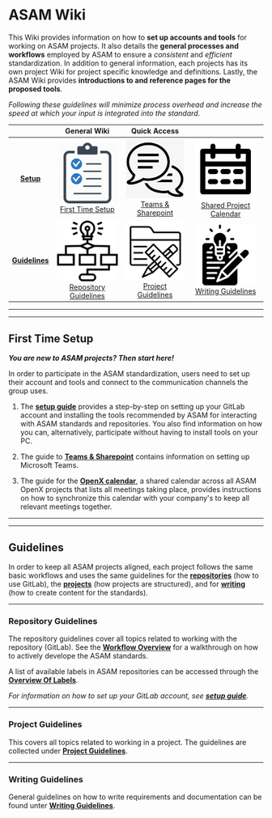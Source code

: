# ASAM Wiki
This Wiki provides information on how to **set up accounts and tools** for working on ASAM projects. It also details the **general processes and workflows** employed by ASAM to ensure a *consistent* and *efficient* standardization. In addition to general information, each projects has its own project Wiki for project specific knowledge and definitions. Lastly, the ASAM Wiki provides **introductions to and reference pages for the proposed tools**.

*Following these guidelines will minimize process overhead and increase the speed at which your input is integrated into the standard.*


||General Wiki|Quick Access||
|:---:|:---:|:---:|:---:|
|[**Setup**](#first-time-setup)|<a href="docs/general_guidelines/Setup-Guide.asciidoc"><img src="docs/images/GettingStarted.jpg" alt="First Time Setup" width="120"/><br>First Time Setup|<a href="docs/general_guidelines/Microsoft-Teams-and-Sharepoint.adoc"><img src="docs/images/Communication.png" alt="Teams & Sharepoint" width="120"/><br>Teams & Sharepoint|<a href="docs/general_guidelines/Shared-OpenX-Calendar.adoc"><img src="docs/images/Calendar.png" alt="OpenX Calendar" width="120"/><br>Shared Project Calendar|
|[**Guidelines**](#guidelines)|<a href="docs/general_guidelines/Workflow.asciidoc"><img src="docs/images/Workflow.png" alt="Workflow Overview" width="120"/><br>Repository Guidelines|<a href="docs/general_guidelines/ProjectGuidelines.adoc"><img src="docs/images/ProjectGuidelines.png" alt="Project Guidelines" width="120"/><br>Project Guidelines|<a href="docs/general_guidelines/WritingGuidelines.adoc"><img src="docs/images/WritingGuideliens.png" alt="Writing Guidelines" width="120"/><br>Writing Guidelines|

---
---

## First Time Setup

***You are new to ASAM projects? Then start here!*** 

In order to participate in the ASAM standardization, users need to set up their account and tools and connect to the communication channels the group uses.

1. The **[setup guide](docs/general_guidelines/Setup-Guide.asciidoc)** provides a step-by-step on setting up your GitLab account and installing the tools recommended by ASAM for interacting with ASAM standards and repositories. You also find information on how you can, alternatively, participate without having to install tools on your PC.

2. The guide to **[Teams & Sharepoint](docs/general_guidelines/Microsoft-Teams-and-Sharepoint.adoc)** contains information on setting up Microsoft Teams.

3. The guide for the **[OpenX calendar](docs/general_guidelines/Shared-OpenX-Calendar.adoc)**, a shared calendar across all ASAM OpenX projects that lists all meetings taking place, provides instructions on how to synchronize this calendar with your company's to keep all relevant meetings together.

---
---
## Guidelines

In order to keep all ASAM projects aligned, each project follows the same basic workflows and uses the same guidelines for the **[repositories](#repository-guidelines)** (how to use GitLab), the **[projects](#project-guidelines)** (how projects are structured), and for **[writing](#writing-guidelines)** (how to create content for the standards).

---
### Repository Guidelines
The repository guidelines cover all topics related to working with the repository (GitLab). See the **[Workflow Overview](docs/general_guidelines/Workflow.asciidoc)** for a walkthrough on how to actively develope the ASAM standards.

A list of available labels in ASAM repositories can be accessed through the  **[Overview Of Labels](docs/git/ASAM-Issue-and-MR-Labels.md)**.

*For information on how to set up your GitLab account, see **[setup guide](docs/general_guidelines/Setup-Guide.asciidoc)**.*


---

### Project Guidelines
This covers all topics related to working in a project. 
The guidelines are collected under **[Project Guidelines](docs/general_guidelines/ProjectGuidelines.adoc)**.
  
---

### Writing Guidelines
General guidelines on how to write requirements and documentation can be found unter **[Writing Guidelines](docs/general_guidelines/WritingGuidelines.adoc)**.

